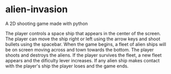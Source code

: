 # alien-invasion
 A 2D shooting game made with python

 The player controls a space ship that appears in the center of the screen.
 The player can move the ship right or left using the arrow keys and shoot bullets using the spacebar.
 When the game begins, a fleet of alien ships will be on screen moving across and town towards the bottom. The player shoots and destroys the aliens. If the player survives the fleet, a new fleet appears and the dificulty lever increases. If any alien ship makes contact with the player's ship the player loses and the game ends.
